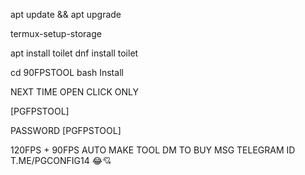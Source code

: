 apt update && apt upgrade

termux-setup-storage

apt install toilet
dnf install toilet

cd 90FPSTOOL
bash Install 

NEXT TIME OPEN 
CLICK ONLY 

[PGFPSTOOL]


PASSWORD [PGFPSTOOL]

120FPS + 90FPS AUTO MAKE TOOL DM TO BUY 
MSG TELEGRAM ID T.ME/PGCONFIG14
😂💘
